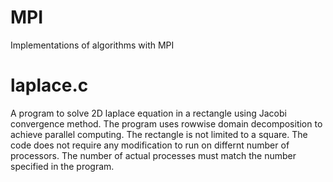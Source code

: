 # MPI
Implementations of algorithms with MPI


# laplace.c

 A program to solve 2D laplace equation in a rectangle using Jacobi convergence method.
 The program uses rowwise domain decomposition to achieve parallel computing.
 The rectangle is not limited to a square.
 The code does not require any modification to run on differnt number of processors.
 The number of actual processes must match the number specified in the program.
